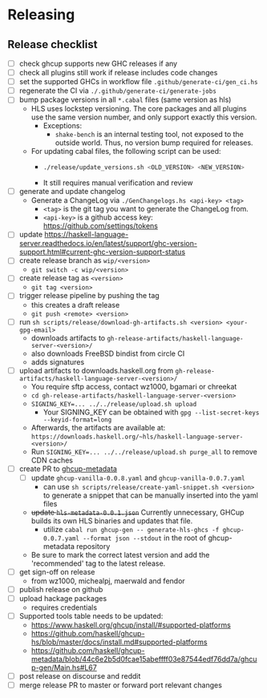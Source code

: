 # Releasing

## Release checklist

- [ ] check ghcup supports new GHC releases if any
- [ ] check all plugins still work if release includes code changes
- [ ] set the supported GHCs in workflow file `.github/generate-ci/gen_ci.hs`
- [ ] regenerate the CI via `./.github/generate-ci/generate-jobs`
- [ ] bump package versions in all `*.cabal` files (same version as hls)
  - HLS uses lockstep versioning. The core packages and all plugins use the same version number, and only support exactly this version.
    - Exceptions:
      - `shake-bench` is an internal testing tool, not exposed to the outside world. Thus, no version bump required for releases.
  - For updating cabal files, the following script can be used:
    - ```sh
      ./release/update_versions.sh <OLD_VERSION> <NEW_VERSION>
      ```
    - It still requires manual verification and review
- [ ] generate and update changelog
  - Generate a ChangeLog via `./GenChangelogs.hs <api-key> <tag>`
    - `<tag>` is the git tag you want to generate the ChangeLog from.
    - `<api-key>` is a github access key: https://github.com/settings/tokens
- [ ] update https://haskell-language-server.readthedocs.io/en/latest/support/ghc-version-support.html#current-ghc-version-support-status
- [ ] create release branch as `wip/<version>`
  - `git switch -c wip/<version>`
- [ ] create release tag as `<version>`
  - `git tag <version>`
- [ ] trigger release pipeline by pushing the tag
  - this creates a draft release
  - `git push <remote> <version>`
- [ ] run `sh scripts/release/download-gh-artifacts.sh <version> <your-gpg-email>`
  - downloads artifacts to `gh-release-artifacts/haskell-language-server-<version>/`
  - also downloads FreeBSD bindist from circle CI
  - adds signatures
- [ ] upload artifacts to downloads.haskell.org from `gh-release-artifacts/haskell-language-server-<version>/`
  - You require sftp access, contact wz1000, bgamari or chreekat
  - `cd gh-release-artifacts/haskell-language-server-<version>`
  - `SIGNING_KEY=... ../../release/upload.sh upload`
    - Your SIGNING_KEY can be obtained with `gpg --list-secret-keys --keyid-format=long`
  - Afterwards, the artifacts are available at: `https://downloads.haskell.org/~hls/haskell-language-server-<version>/`
  - Run `SIGNING_KEY=... ../../release/upload.sh purge_all` to remove CDN caches
- [ ] create PR to [ghcup-metadata](https://github.com/haskell/ghcup-metadata)
  - [ ] update `ghcup-vanilla-0.0.8.yaml` and `ghcup-vanilla-0.0.7.yaml`
    - can use `sh scripts/release/create-yaml-snippet.sh <version>` to generate a snippet that can be manually inserted into the yaml files
  - ~~update `hls-metadata-0.0.1.json`~~ Currently unnecessary, GHCup builds its own HLS binaries and updates that file.
    - utilize `cabal run ghcup-gen -- generate-hls-ghcs -f ghcup-0.0.7.yaml --format json --stdout` in the root of ghcup-metadata repository
  - Be sure to mark the correct latest version and add the 'recommended' tag to the latest release.
- [ ] get sign-off on release
  - from wz1000, michealpj, maerwald and fendor
- [ ] publish release on github
- [ ] upload hackage packages
  - requires credentials
- [ ] Supported tools table needs to be updated:
  - https://www.haskell.org/ghcup/install/#supported-platforms
  - https://github.com/haskell/ghcup-hs/blob/master/docs/install.md#supported-platforms
  - https://github.com/haskell/ghcup-metadata/blob/44c6e2b5d0fcae15abeffff03e87544edf76dd7a/ghcup-gen/Main.hs#L67
- [ ] post release on discourse and reddit
- [ ] merge release PR to master or forward port relevant changes
